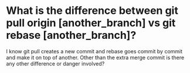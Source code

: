 
# What is the difference between git pull origin [another_branch] vs git rebase [another_branch]?

I know git pull creates a new commit and rebase goes commit by commit and make it on top of another. Other than the extra merge commit is there any other difference or danger involved?

        